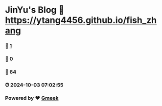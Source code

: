 # JinYu's Blog :link: https://ytang4456.github.io/fish_zhang 
### :page_facing_up: [1](https://ytang4456.github.io/fish_zhang/tag.html) 
### :speech_balloon: 0 
### :hibiscus: 64 
### :alarm_clock: 2024-10-03 07:02:55 
### Powered by :heart: [Gmeek](https://github.com/Meekdai/Gmeek)
